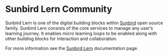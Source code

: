 # Sunbird Lern Community
Sunbird Lern is one of the digital building blocks within [Sunbird](https://sunbird.org) open source family. Sunbird Lern consists of the core services to manage any user’s learning journey. It enables micro learning loops to be enabled along with other building blocks for interaction and collaboration. 

For more information see the [Sunbird Lern](https://lern.sunbird.org) documentation page.
